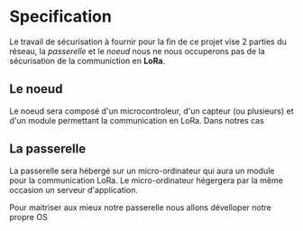  # Specification
Le travail de sécurisation à fournir pour la fin de ce projet vise 2 parties du réseau, la *passerelle* et le *noeud* nous ne nous occuperons pas de la sécurisation de la communiction en **LoRa**.

## Le noeud
Le noeud sera composé d'un microcontroleur, d'un capteur (ou plusieurs) et d'un module permettant la communication en LoRa.
Dans notres cas 

## La passerelle
La passerelle sera hébergé sur un micro-ordinateur qui aura un module pour la communication LoRa. Le micro-ordinateur hégergera par la même occasion un serveur d'application.

Pour maitriser aux mieux notre passerelle nous allons dévelloper notre propre OS